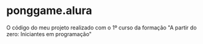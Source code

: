 # ponggame.alura
O código do meu projeto realizado com o 1º curso da formação "A partir do zero: Iniciantes em programação"
